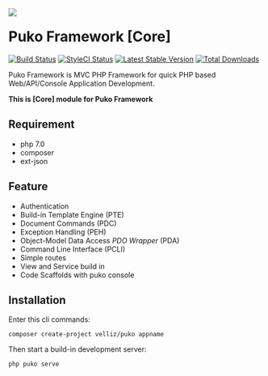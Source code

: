 <img align="left" src="https://4.bp.blogspot.com/-5-ZTEcgqYU4/Wy_GAT3k3qI/AAAAAAAAFhw/X0n1kq0QrckmTf009xWUU_kseNZJWQScgCLcBGAs/s1600/puko-material-50.png">

# Puko Framework [Core]

[![Build Status](https://travis-ci.org/Velliz/pukoframework.svg?branch=master)](https://travis-ci.org/Velliz/pukoframework)
[![StyleCI Status](https://styleci.io/repos/65143717/shield)](https://styleci.io/repos/65143717/shield)
[![Latest Stable Version](https://poser.pugx.org/puko/framework/v/stable)](https://packagist.org/packages/puko/framework)
[![Total Downloads](https://poser.pugx.org/puko/framework/downloads)](https://packagist.org/packages/puko/framework)

Puko Framework is MVC PHP Framework for quick PHP based Web/API/Console Application Development.

**This is [Core] module for Puko Framework**

## Requirement

* php 7.0
* composer
* ext-json

## Feature

* Authentication
* Build-in Template Engine (PTE)
* Document Commands (PDC)
* Exception Handling (PEH)
* Object-Model Data Access *PDO Wrapper* (PDA)
* Command Line Interface (PCLI)
* Simple routes
* View and Service build in
* Code Scaffolds with puko console

## Installation

Enter this cli commands:

```text
composer create-project velliz/puko appname
```

Then start a build-in development server:

```text
php puko serve
```